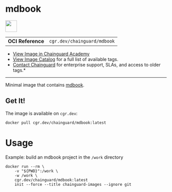 <!--monopod:start-->
# mdbook

<!--url:start-->
<a href="https://github.com/rust-lang/mdBook">
<!--logo:start-->
  <img src="https://storage.googleapis.com/chainguard-academy/logos/mdbook/logo.svg" width="36px" height="36px" />
<!--logo:end-->
</a>
<!--url:end-->

| | |
| - | - |
| **OCI Reference** | `cgr.dev/chainguard/mdbook` |

* [View Image in Chainguard Academy](https://edu.chainguard.dev/chainguard/chainguard-images/reference/mdbook/overview/)
* [View Image Catalog](https://console.enforce.dev/images/catalog) for a full list of available tags.
* [Contact Chainguard](https://www.chainguard.dev/chainguard-images) for enterprise support, SLAs, and access to older tags.*
---
<!--monopod:end-->

<!--overview:start-->
Minimal image that contains [mdbook](https://rust-lang.github.io/mdBook/).
<!--overview:end-->

<!--getting:start-->
## Get It!
The image is available on `cgr.dev`:

```
docker pull cgr.dev/chainguard/mdbook:latest
```
<!--getting:end-->

<!--body:start-->
# Usage

Example: build an mdbook project in the `/work` directory

```
docker run --rm \
    -v "${PWD}":/work \
    -w /work \
    cgr.dev/chainguard/mdbook:latest
    init --force --title chainguard-images --ignore git
```
<!--body:end-->
